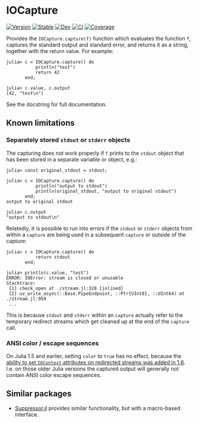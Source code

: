 # IOCapture

[![Version](https://juliahub.com/docs/IOCapture/version.svg)](https://juliahub.com/ui/Packages/IOCapture/shLGd)
[![Stable](https://img.shields.io/badge/docs-stable-blue.svg)](https://juliadocs.github.io/IOCapture.jl/)
[![Dev](https://img.shields.io/badge/docs-dev-blue.svg)](https://juliadocs.github.io/IOCapture.jl/dev)
[![CI](https://github.com/JuliaDocs/IOCapture.jl/workflows/CI/badge.svg)](https://github.com/JuliaDocs/IOCapture.jl/actions)
[![Coverage](https://codecov.io/gh/JuliaDocs/IOCapture.jl/branch/master/graph/badge.svg)](https://codecov.io/gh/JuliaDocs/IOCapture.jl)

Provides the `IOCapture.capture(f)` function which evaluates the function `f`, captures the
standard output and standard error, and returns it as a string, together with the return
value. For example:

```julia-repl
julia> c = IOCapture.capture() do
           println("test")
           return 42
       end;

julia> c.value, c.output
(42, "test\n")
```

See the docstring for full documentation.

## Known limitations

### Separately stored `stdout` or `stderr` objects

The capturing does not work properly if `f` prints to the `stdout` object that has been
stored in a separate variable or object, e.g.:

```julia-repl
julia> const original_stdout = stdout;

julia> c = IOCapture.capture() do
           println("output to stdout")
           println(original_stdout, "output to original stdout")
       end;
output to original stdout

julia> c.output
"output to stdout\n"
```

Relatedly, it is possible to run into errors if the `stdout` or `stderr` objects from
within a `capture` are being used in a subsequent `capture` or outside of the capture:

```julia-repl
julia> c = IOCapture.capture() do
           return stdout
       end;

julia> println(c.value, "test")
ERROR: IOError: stream is closed or unusable
Stacktrace:
 [1] check_open at ./stream.jl:328 [inlined]
 [2] uv_write_async(::Base.PipeEndpoint, ::Ptr{UInt8}, ::UInt64) at ./stream.jl:959
 ...
```

This is because `stdout` and `stderr` within an `capture` actually refer to the temporary
redirect streams which get cleaned up at the end of the `capture` call.

### ANSI color / escape sequences

On Julia 1.5 and earlier, setting `color` to `true` has no effect, because the [ability to
set `IOContext` attributes on redirected streams was added in
1.6](https://github.com/JuliaLang/julia/pull/36688). I.e. on those older Julia versions the
captured output will generally not contain ANSI color escape sequences.


## Similar packages

* [Suppressor.jl](https://github.com/JuliaIO/Suppressor.jl) provides similar functionality,
  but with a macro-based interface.
